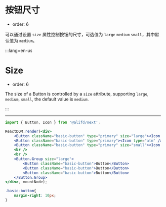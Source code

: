 # 按钮尺寸

- order: 6

可以通过设置 `size` 属性控制按钮的尺寸，可选值为 `large` `medium` `small`，其中默认值为 `medium`。

:::lang=en-us
# Size

- order: 6

The size of a Button is controlled by a `size` attribute, supporting `large`, `medium`, `small`, the default value is `medium`.

:::

---

````jsx
import { Button, Icon } from '@alifd/next';

ReactDOM.render(<div>
    <Button className="basic-button" type="primary" size="large"><Icon type="atm" />Large</Button>
    <Button className="basic-button" type="primary"><Icon type="atm" />Medium</Button>
    <Button className="basic-button" type="primary" size="small"><Icon type="atm" />Small</Button>
    <br />
    <br />
    <Button.Group size="large">
        <Button className="basic-button">Button</Button>
        <Button className="basic-button">Button</Button>
        <Button className="basic-button">Button</Button>
    </Button.Group>
</div>, mountNode);
````

````css
.basic-button{
    margin-right: 10px;
}
````

